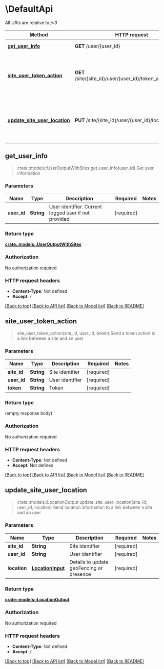 # \DefaultApi

All URIs are relative to */v3*

Method | HTTP request | Description
------------- | ------------- | -------------
[**get_user_info**](DefaultApi.md#get_user_info) | **GET** /user/{user_id} | Get user information
[**site_user_token_action**](DefaultApi.md#site_user_token_action) | **GET** /site/{site_id}/user/{user_id}/token_action/{token} | Send a token action to a link between a site and an user
[**update_site_user_location**](DefaultApi.md#update_site_user_location) | **PUT** /site/{site_id}/user/{user_id}/location | Send location information to a link between a site and an user



## get_user_info

> crate::models::UserOutputWithSites get_user_info(user_id)
Get user information

### Parameters


Name | Type | Description  | Required | Notes
------------- | ------------- | ------------- | ------------- | -------------
**user_id** | **String** | User identifier. Current logged user if not provided | [required] |

### Return type

[**crate::models::UserOutputWithSites**](UserOutputWithSites.md)

### Authorization

No authorization required

### HTTP request headers

- **Content-Type**: Not defined
- **Accept**: */*

[[Back to top]](#) [[Back to API list]](../README.md#documentation-for-api-endpoints) [[Back to Model list]](../README.md#documentation-for-models) [[Back to README]](../README.md)


## site_user_token_action

> site_user_token_action(site_id, user_id, token)
Send a token action to a link between a site and an user

### Parameters


Name | Type | Description  | Required | Notes
------------- | ------------- | ------------- | ------------- | -------------
**site_id** | **String** | Site identifier | [required] |
**user_id** | **String** | User identifier | [required] |
**token** | **String** | Token | [required] |

### Return type

 (empty response body)

### Authorization

No authorization required

### HTTP request headers

- **Content-Type**: Not defined
- **Accept**: Not defined

[[Back to top]](#) [[Back to API list]](../README.md#documentation-for-api-endpoints) [[Back to Model list]](../README.md#documentation-for-models) [[Back to README]](../README.md)


## update_site_user_location

> crate::models::LocationOutput update_site_user_location(site_id, user_id, location)
Send location information to a link between a site and an user

### Parameters


Name | Type | Description  | Required | Notes
------------- | ------------- | ------------- | ------------- | -------------
**site_id** | **String** | Site identifier | [required] |
**user_id** | **String** | User identifier | [required] |
**location** | [**LocationInput**](LocationInput.md) | Details to update geoFencing or presence | [required] |

### Return type

[**crate::models::LocationOutput**](LocationOutput.md)

### Authorization

No authorization required

### HTTP request headers

- **Content-Type**: Not defined
- **Accept**: */*

[[Back to top]](#) [[Back to API list]](../README.md#documentation-for-api-endpoints) [[Back to Model list]](../README.md#documentation-for-models) [[Back to README]](../README.md)

